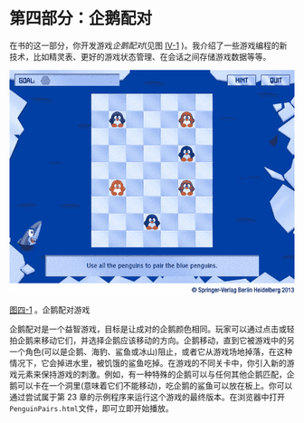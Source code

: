 # 第四部分：企鹅配对

<!-- ch 18~23 -->

在书的这一部分，你开发游戏*企鹅配对*(见图 [IV-1](#Fig1) )。我介绍了一些游戏编程的新技术，比如精灵表、更好的游戏状态管理、在会话之间存储游戏数据等等。

![9781430265382_Part04-01.jpg](img/9781430265382_Part04-01.jpg)

[图四-1](#_Fig1) 。企鹅配对游戏

企鹅配对是一个益智游戏，目标是让成对的企鹅颜色相同。玩家可以通过点击或轻拍企鹅来移动它们，并选择企鹅应该移动的方向。企鹅移动，直到它被游戏中的另一个角色(可以是企鹅、海豹、鲨鱼或冰山)阻止，或者它从游戏场地掉落，在这种情况下，它会掉进水里，被饥饿的鲨鱼吃掉。在游戏的不同关卡中，你引入新的游戏元素来保持游戏的刺激。例如，有一种特殊的企鹅可以与任何其他企鹅匹配，企鹅可以卡在一个洞里(意味着它们不能移动)，吃企鹅的鲨鱼可以放在板上。你可以通过尝试属于第 23 章的示例程序来运行这个游戏的最终版本。在浏览器中打开`PenguinPairs.html`文件，即可立即开始播放。